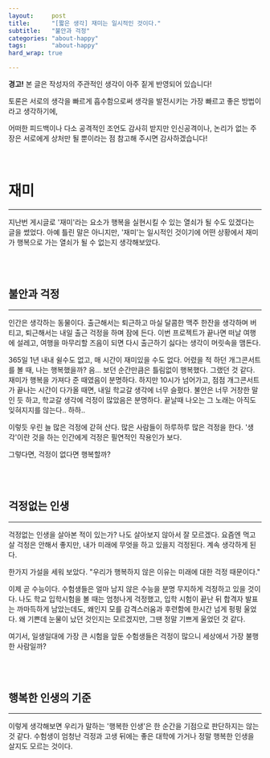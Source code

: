 ```yaml
---
layout:		post
title:		"[짧은 생각] 재미는 일시적인 것이다."
subtitle:	"불안과 걱정"
categories:	"about-happy"
tags:		"about-happy"
hard_wrap: true

---
```


<b>경고!</b> 본 글은 작성자의 주관적인 생각이 아주 짙게 반영되어 있습니다!

토론은 서로의 생각을 빠르게 흡수함으로써 생각을 발전시키는 가장 빠르고 좋은 방법이라고 생각하기에,

어떠한 피드백이나 다소 공격적인 조언도 감사히 받지만 인신공격이나, 논리가 없는 주장은 서로에게 상처만 될 뿐이라는 점 참고해 주시면 감사하겠습니다!
<br>
<br>
<br>

# 재미
---

지난번 게시글로 '재미'라는 요소가 행복을 실현시킬 수 있는 열쇠가 될 수도 있겠다는 글을 썼었다. 아예 틀린 말은 아니지만, '재미'는 일시적인 것이기에 어떤 상황에서 재미가 행복으로 가는 열쇠가 될 수 없는지 생각해보았다.

<br>
<br>

## 불안과 걱정
---

인간은 생각하는 동물이다. 출근해서는 퇴근하고 마실 달콤한 맥주 한잔을 생각하며 버티고, 퇴근해서는 내일 출근 걱정을 하며 잠에 든다. 이번 프로젝트가 끝나면 떠날 여행에 설레고, 여행을 마무리할 즈음이 되면 다시 출근하기 싫다는 생각이 머릿속을 맴돈다.

365일 1년 내내 쉴수도 없고, 매 시간이 재미있을 수도 없다. 어렸을 적 하던 개그콘서트를 볼 때, 나는 행복했을까? 음... 보던 순간만큼은 틀림없이 행복했다. 그랬던 것 같다. 재미가 행복을 가져다 준 때였음이 분명하다. 하지만 10시가 넘어가고, 점점 개그콘서트가 끝나는 시간이 다가올 때면, 내일 학교갈 생각에 너무 슬펐다. 불안은 너무 거창한 말인 듯 하고, 학교갈 생각에 걱정이 많았음은 분명하다. 끝날때 나오는 그 노래는 아직도 잊혀지지를 않는다.. 하하..

이렇듯 우린 늘 많은 걱정에 갇혀 산다. 많은 사람들이 하루하루 많은 걱정을 한다. '생각'이란 것을 하는 인간에게 걱정은 필연적인 작용인가 보다.

그렇다면, 걱정이 없다면 행복할까?

<br>
<br>

## 걱정없는 인생
---

걱정없는 인생을 살아본 적이 있는가? 나도 살아보지 않아서 잘 모르겠다. 요즘엔 먹고 살 걱정은 안해서 좋지만, 내가 미래에 무엇을 하고 있을지 걱정된다. 계속 생각하게 된다.

한가지 가설을 세워 보았다. "우리가 행복하지 않은 이유는 미래에 대한 걱정 때문이다."

이제 곧 수능이다. 수험생들은 얼마 남지 않은 수능을 분명 무지하게 걱정하고 있을 것이다. 나도 학교 입학시험을 볼 때는 엄청나게 걱정했고, 입학 시험이 끝난 뒤 합격자 발표는 까마득하게 남았는데도, 왜인지 모를 감격스러움과 후련함에 한시간 넘게 펑펑 울었다. 왜 기쁜데 눈물이 났던 것인지는 모르겠지만, 그땐 정말 기쁘게 울었던 것 같다.

여기서, 일생일대에 가장 큰 시험을 앞둔 수험생들은 걱정이 많으니 세상에서 가장 불행한 사람일까?

<br>
<br>

## 행복한 인생의 기준
---

이렇게 생각해보면 우리가 말하는 '행복한 인생'은 한 순간을 기점으로 판단하지는 않는 것 같다. 수험생이 엄청난 걱정과 고생 뒤에는 좋은 대학에 가거나 정말 행복한 인생을 살지도 모르는 것이다.

